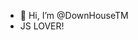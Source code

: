 - 👋 Hi, I’m @DownHouseTM
- JS LOVER!

<!---
DownHouseTM/DownHouseTM is a ✨ special ✨ repository because its `README.md` (this file) appears on your GitHub profile.
You can click the Preview link to take a look at your changes.
--->
